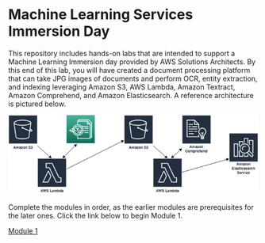 # Machine Learning Services Immersion Day

This repository includes hands-on labs that are intended to support a Machine Learning Immersion day provided by AWS Solutions Architects. By this end of this lab, you will have created a document processing platform that can take JPG images of documents and perform OCR, entity extraction, and indexing leveraging Amazon S3, AWS Lambda, Amazon Textract, Amazon Comprehend, and Amazon Elasticsearch.  A reference architecture is pictured below.

![ML-Architecture](ml-architecture.png)

Complete the modules in order, as the earlier modules are prerequisites for the later ones. Click the link below to begin Module 1.

[Module 1](Module_1/README.md)
